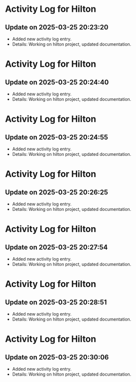 # Activity Log for Hilton

## Update on 2025-03-25 20:23:20
- Added new activity log entry.
- Details: Working on hilton project, updated documentation.

# Activity Log for Hilton

## Update on 2025-03-25 20:24:40
- Added new activity log entry.
- Details: Working on hilton project, updated documentation.

# Activity Log for Hilton

## Update on 2025-03-25 20:24:55
- Added new activity log entry.
- Details: Working on hilton project, updated documentation.

# Activity Log for Hilton

## Update on 2025-03-25 20:26:25
- Added new activity log entry.
- Details: Working on hilton project, updated documentation.

# Activity Log for Hilton

## Update on 2025-03-25 20:27:54
- Added new activity log entry.
- Details: Working on hilton project, updated documentation.

# Activity Log for Hilton

## Update on 2025-03-25 20:28:51
- Added new activity log entry.
- Details: Working on hilton project, updated documentation.

# Activity Log for Hilton

## Update on 2025-03-25 20:30:06
- Added new activity log entry.
- Details: Working on hilton project, updated documentation.

